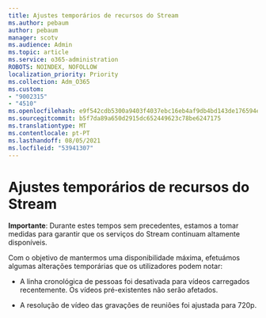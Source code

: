 ```yaml
---
title: Ajustes temporários de recursos do Stream
ms.author: pebaum
author: pebaum
manager: scotv
ms.audience: Admin
ms.topic: article
ms.service: o365-administration
ROBOTS: NOINDEX, NOFOLLOW
localization_priority: Priority
ms.collection: Adm_O365
ms.custom:
- "9002315"
- "4510"
ms.openlocfilehash: e9f542cdb5300a9403f4037ebc16eb4af9db4bd143de176594efb0c3bee00f55
ms.sourcegitcommit: b5f7da89a650d2915dc652449623c78be6247175
ms.translationtype: MT
ms.contentlocale: pt-PT
ms.lasthandoff: 08/05/2021
ms.locfileid: "53941307"
---
```

# <a name="stream-temporary-feature-adjustments"></a>Ajustes temporários de recursos do Stream

**Importante**: Durante estes tempos sem precedentes, estamos a tomar medidas para garantir que os serviços do Stream continuam altamente disponíveis.

Com o objetivo de mantermos uma disponibilidade máxima, efetuámos algumas alterações temporárias que os utilizadores podem notar: 

- A linha cronológica de pessoas foi desativada para vídeos carregados recentemente. Os vídeos pré-existentes não serão afetados.

- A resolução de vídeo das gravações de reuniões foi ajustada para 720p.
